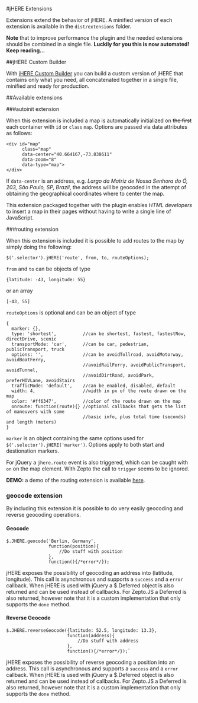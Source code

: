 #jHERE Extensions

Extensions extend the behavior of jHERE. A minified version of each extension is available in the `dist/extensions` folder.

**Note** that to improve performance the plugin and the needed extensions should be combined in a single file. **Luckily for you this is now automated! Keep reading…**

##jHERE Custom Builder

With [jHERE Custom Builder](http://custom.jhere.net/) you can build a custom version of jHERE that contains only what you need, all concatenated together in a single file, minified and ready for production.

##Available extensions

###autoinit extension

When this extension is included a map is automatically initialized on ~~the first~~ each container with `id` or `class` `map`. Options are passed via data attributes as follows:

	<div id="map"
		  class="map"
		  data-center="40.664167,-73.838611"
		  data-zoom="8"
		  data-type="map">
	</div>
	
If `data-center` is an address, e.g. *Largo da Matriz de Nossa Senhora do Ó, 203, São Paulo, SP, Brazil*, the address will be geocoded in the attempt of obtaining the geographical coordinates where to center the map.
	
This extension packaged together with the plugin enables *HTML developers* to insert a map in their pages without having to write a single line of JavaScript.
 
###routing extension

When this extension is included it is possible to add routes to the map by simply doing the following:

`$('.selector').jHERE('route', from, to, routeOptions);`

`from` and `to` can be objects of type

`{latitude: -43, longitude: 55}`

or an array

`[-43, 55]`

`routeOptions` is optional and can be an object of type

	{
	  marker: {},
	  type: 'shortest',          //can be shortest, fastest, fastestNow, directDrive, scenic
	  transportMode: 'car',      //can be car, pedestrian, publicTransport, truck
	  options: '',               //can be avoidTollroad, avoidMotorway, avoidBoatFerry,
	                             //avoidRailFerry, avoidPublicTransport, avoidTunnel,
	                             //avoidDirtRoad, avoidPark, preferHOVLane, avoidStairs
	  trafficMode: 'default',    //can be enabled, disabled, default
	  width: 4,                  //width in px of the route drawn on the map
	  color: '#ff6347',          //color of the route drawn on the map
	  onroute: function(route){} //optional callbacks that gets the list of maneuvers with some
                                 //basic info, plus total time (seconds) and length (meters)
	}

`marker` is an object containing the same options used for
`$('.selector').jHERE('marker')`. Options apply to both start and destionation markers.

For jQuery a `jhere.route` event is also triggered, which can be caught with `on` on the map element. With Zepto the call to `trigger` seems to be ignored.

**DEMO:** a demo of the routing extension is available [here](http://bin.jhere.net/4134408).

### geocode extension

By including this extension it is possible to do very easily geocoding and reverse geocoding operations.

#### Geocode

	$.JHERE.geocode('Berlin, Germany',
	                function(position){
	                    //Do stuff with position
	                },
	                function(){/*error*/});

jHERE exposes the possibility of geocoding an address
into (latitude, longitude). This call is asynchronous
and supports a `success` and a `error` callback.
When jHERE is used with jQuery a $.Deferred object is also returned
and can be used instead of callbacks. For Zepto.JS a Deferred is also returned,
however note that it is a custom implementation that only supports the `done` method.

#### Reverse Geocode

	$.JHERE.reverseGeocode({latitude: 52.5, longitude: 13.3},
	                       function(address){
	                           //Do stuff with address
	                       },
	                       function(){/*error*/});`

jHERE exposes the possibility of reverse geocoding a position
into an address. This call is asynchronous
and supports a `success` and a `error` callback.
When jHERE is used with jQuery a $.Deferred object is also returned
and can be used instead of callbacks. For Zepto.JS a Deferred is also returned,
however note that it is a custom implementation that only supports the `done` method.